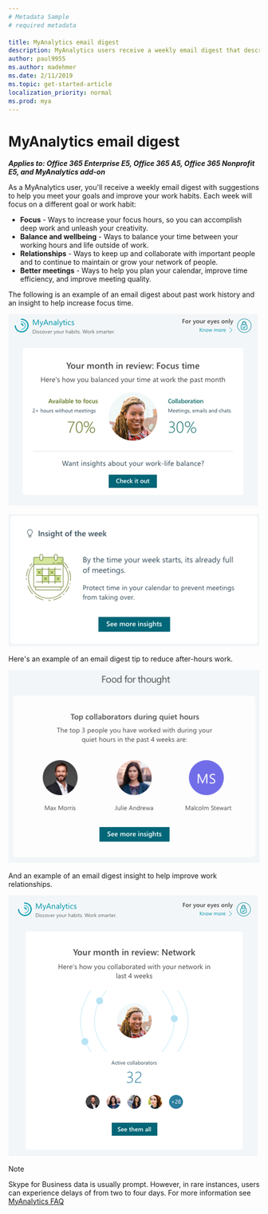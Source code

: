 ```yaml
---
# Metadata Sample
# required metadata

title: MyAnalytics email digest
description: MyAnalytics users receive a weekly email digest that describes key highlights. 
author: paul9955
ms.author: madehmer
ms.date: 2/11/2019
ms.topic: get-started-article
localization_priority: normal 
ms.prod: mya
---
```


# MyAnalytics email digest

_**Applies to: Office 365 Enterprise E5, Office 365 A5, Office 365 Nonprofit E5, and MyAnalytics add-on**_

As a MyAnalytics user, you'll receive a weekly email digest with suggestions to help you meet your goals and improve your work habits. Each week will focus on a different goal or work habit:

* **Focus** - Ways to increase your focus hours, so you can accomplish deep work and unleash your creativity.
* **Balance and wellbeing** - Ways to balance your time between your working hours and life outside of work.
* **Relationships** - Ways to keep up and collaborate with important people and to continue to maintain or grow your network of people.
* **Better meetings** - Ways to help you plan your calendar, improve time efficiency, and improve meeting quality.

The following is an example of an email digest about past work history and an insight to help increase focus time.

![Email focus digest](../../Images/mya/use/email-focus.png)

![Email focus insight](../../Images/mya/use/email-focus-insight.png)

Here's an example of an email digest tip to reduce after-hours work.

![Email quiet hours digest](../../Images/mya/use/email-quiet.png)

And an example of an email digest insight to help improve work relationships.

![Email network digest](../../Images/mya/use/email-network.png)

<!---
If you do not want to receive digest emails from MyAnalytics, you can opt out of the emails with the following steps:

1. In MyAnalytics, go to Settings.
2. Go to Feature Setting and select **Off** for Digest Email.
3. Click **OK** to save the changes.
--->

>[!Note]
> Skype for Business data is usually prompt. However, in rare instances, users can experience delays of from two to four days. For more information see [MyAnalytics FAQ](../Overview/MyA-faq.md)
